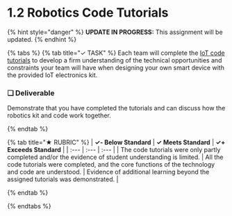 # 1.2 Robotics Code Tutorials

{% hint style="danger" %}
**UPDATE IN PROGRESS:** This assignment will be updated.
{% endhint %}

{% tabs %}
{% tab title="✓ TASK" %}
Each team will complete the [IoT code tutorials](https://docs.idew.org/code-internet-of-things/) to develop a firm understanding of the technical opportunities and constraints your team will have when designing your own smart device with the provided IoT electronics kit.

### **❏ Deliverable**

Demonstrate that you have completed the tutorials and can discuss how the robotics kit and code work together.

{% endtab %}

{% tab title="★ RUBRIC" %}
| **✓- Below Standard** | **✓ Meets Standard** | **✓+ Exceeds Standard** |
| :--- | :--- | :--- |
| The code tutorials were only partly completed and/or the evidence of student understanding is limited. | All the code tutorials were completed, and the core functions of the technology and code are understood. | Evidence of additional learning beyond the assigned tutorials was demonstrated. |

{% endtab %}

{% endtabs %}
